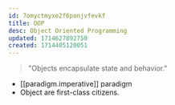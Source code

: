 ```yaml
---
id: 7omyctmyxe2f6ponjvfevkf
title: OOP
desc: Object Oriented Programming
updated: 1714627892750
created: 1714405120051
---
```



> "Objects encapsulate state and behavior."

- [[paradigm.imperative]] paradigm
- Object are first-class citizens.